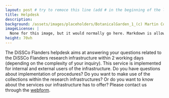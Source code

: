 ```yaml
---
layout: post # try to remoce this line (add # in the beginning of the line to make it a comment) - then the layout will change, but the content remain the same
title: Helpdesk
description: 
background: /assets/images/placeholders/BotanicalGarden_1_(c) Martin Corlazzoli.jpg
imageLicense: |
  None for this image, but it would normally go here. Markdown is allowed.
height: 70vh
---
```


The DiSSCo Flanders helpdesk aims at answering your questions related to the DiSSCo Flanders research
infrastructure within 2 working days (depending on the complexity of your inquiry). This service is implemented 
for internal and external users of the infrastructure. Do you have questions about implementation of procedures? 
Do you want to make use of the collections within the research infrastructures? Or do you want to know about the 
services our infrastructure has to offer? Please contact us through the [webform](https://meisebotanicgarden.eu.teamwork.com/p/forms/2aMyVKBtjp94D9Mzxopk).
